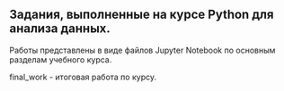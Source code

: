 ## **Задания, выполненные на курсе Python для анализа данных.**

Работы представлены в виде файлов Jupyter Notebook по основным разделам учебного курса.

final_work - итоговая работа по курсу.
